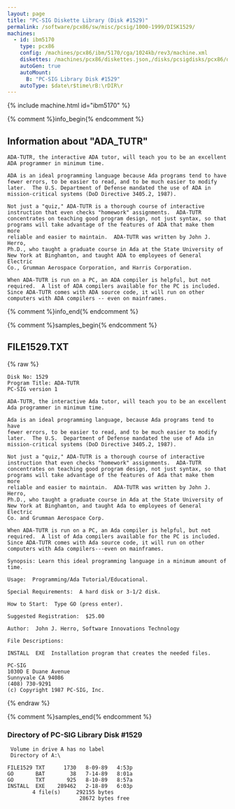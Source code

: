 ```yaml
---
layout: page
title: "PC-SIG Diskette Library (Disk #1529)"
permalink: /software/pcx86/sw/misc/pcsig/1000-1999/DISK1529/
machines:
  - id: ibm5170
    type: pcx86
    config: /machines/pcx86/ibm/5170/cga/1024kb/rev3/machine.xml
    diskettes: /machines/pcx86/diskettes.json,/disks/pcsigdisks/pcx86/diskettes.json
    autoGen: true
    autoMount:
      B: "PC-SIG Library Disk #1529"
    autoType: $date\r$time\rB:\rDIR\r
---
```


{% include machine.html id="ibm5170" %}

{% comment %}info_begin{% endcomment %}

## Information about "ADA_TUTR"

    ADA-TUTR, the interactive ADA tutor, will teach you to be an excellent
    ADA programmer in minimum time.
    
    ADA is an ideal programming language because Ada programs tend to have
    fewer errors, to be easier to read, and to be much easier to modify
    later.  The U.S. Department of Defense mandated the use of ADA in
    mission-critical systems (DoD Directive 3405.2, 1987).
    
    Not just a "quiz," ADA-TUTR is a thorough course of interactive
    instruction that even checks "homework" assignments.  ADA-TUTR
    concentrates on teaching good program design, not just syntax, so that
    programs will take advantage of the features of ADA that make them more
    reliable and easier to maintain.  ADA-TUTR was written by John J. Herro,
    Ph.D., who taught a graduate course in Ada at the State University of
    New York at Binghamton, and taught ADA to employees of General Electric
    Co., Grumman Aerospace Corporation, and Harris Corporation.
    
    When ADA-TUTR is run on a PC, an ADA compiler is helpful, but not
    required.  A list of ADA compilers available for the PC is included.
    Since ADA-TUTR comes with ADA source code, it will run on other
    computers with ADA compilers -- even on mainframes.
{% comment %}info_end{% endcomment %}

{% comment %}samples_begin{% endcomment %}

## FILE1529.TXT

{% raw %}
```
Disk No: 1529
Program Title: ADA-TUTR
PC-SIG version 1

ADA-TUTR, the interactive Ada tutor, will teach you to be an excellent
Ada programmer in minimum time.

Ada is an ideal programming language, because Ada programs tend to have
fewer errors, to be easier to read, and to be much easier to modify
later.  The U.S.  Department of Defense mandated the use of Ada in
mission-critical systems (DoD Directive 3405.2, 1987).

Not just a "quiz," ADA-TUTR is a thorough course of interactive
instruction that even checks "homework" assignments.  ADA-TUTR
concentrates on teaching good program design, not just syntax, so that
programs will take advantage of the features of Ada that make them more
reliable and easier to maintain.  ADA-TUTR was written by John J. Herro,
Ph.D., who taught a graduate course in Ada at the State University of
New York at Binghamton, and taught Ada to employees of General Electric
Co. and Grumman Aerospace Corp.

When ADA-TUTR is run on a PC, an Ada compiler is helpful, but not
required.  A list of Ada compilers available for the PC is included.
Since ADA-TUTR comes with Ada source code, it will run on other
computers with Ada compilers---even on mainframes.

Synopsis: Learn this ideal programming language in a minimum amount of
time.

Usage:  Programming/Ada Tutorial/Educational.

Special Requirements:  A hard disk or 3-1/2 disk.

How to Start:  Type GO (press enter).

Suggested Registration:  $25.00

Author:  John J. Herro, Software Innovations Technology

File Descriptions:

INSTALL  EXE  Installation program that creates the needed files.

PC-SIG
1030D E Duane Avenue
Sunnyvale CA 94086
(408) 730-9291
(c) Copyright 1987 PC-SIG, Inc.

```
{% endraw %}

{% comment %}samples_end{% endcomment %}

### Directory of PC-SIG Library Disk #1529

     Volume in drive A has no label
     Directory of A:\

    FILE1529 TXT      1730   8-09-89   4:53p
    GO       BAT        38   7-14-89   8:01a
    GO       TXT       925   8-10-89   8:57a
    INSTALL  EXE    289462   2-18-89   6:03p
            4 file(s)     292155 bytes
                           28672 bytes free
